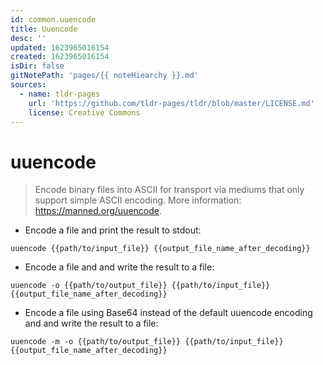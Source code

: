 ```yaml
---
id: common.uuencode
title: Uuencode
desc: ''
updated: 1623965016154
created: 1623965016154
isDir: false
gitNotePath: 'pages/{{ noteHiearchy }}.md'
sources:
  - name: tldr-pages
    url: 'https://github.com/tldr-pages/tldr/blob/master/LICENSE.md'
    license: Creative Commons
---
```

# uuencode

> Encode binary files into ASCII for transport via mediums that only support simple ASCII encoding.
> More information: <https://manned.org/uuencode>.

- Encode a file and print the result to stdout:

`uuencode {{path/to/input_file}} {{output_file_name_after_decoding}}`

- Encode a file and and write the result to a file:

`uuencode -o {{path/to/output_file}} {{path/to/input_file}} {{output_file_name_after_decoding}}`

- Encode a file using Base64 instead of the default uuencode encoding and and write the result to a file:

`uuencode -m -o {{path/to/output_file}} {{path/to/input_file}} {{output_file_name_after_decoding}}`

